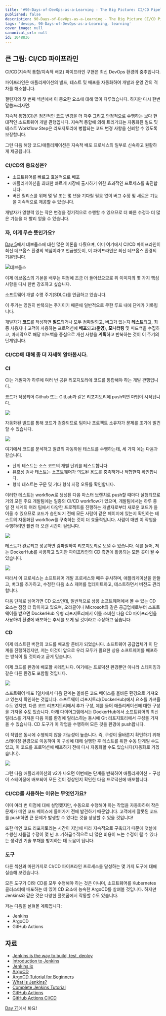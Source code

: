 ```yaml
---
title: '#90-Days-of-DevOps-as-a-Learning - The Big Picture: CI/CD Pipelines - Day 70'
published: false
description: 90-Days-of-DevOps-as-a-Learning - The Big Picture CI/CD Pipelines
tags: 'devops, 90-Days-of-DevOps-as-a-Learning, learning'
cover_image: null
canonical_url: null
id: 1048836
---
```


## 큰 그림: CI/CD 파이프라인

CI/CD(지속적 통합/지속적 배포) 파이프라인 구현은 최신 DevOps 환경의 중추입니다.

파이프라인은 애플리케이션의 빌드, 테스트 및 배포를 자동화하여 개발과 운영 간의 격차를 해소합니다.

챌린지의 첫 번째 섹션에서 이 중요한 요소에 대해 많이 다루었습니다. 하지만 다시 한번 말씀드리자면:

지속적 통합(CI)은 점진적인 코드 변경을 더 자주 그리고 안정적으로 수행하는 보다 현대적인 소프트웨어 개발 관행입니다. 지속적 통합에 의해 트리거되는 자동화된 빌드 및 테스트 Workflow Step은 리포지토리에 병합되는 코드 변경 사항을 신뢰할 수 있도록 보장합니다.

그런 다음 해당 코드/애플리케이션은 지속적 배포 프로세스의 일부로 신속하고 원활하게 제공됩니다.

### CI/CD의 중요성은?

- 소프트웨어를 빠르고 효율적으로 배포
- 애플리케이션을 최대한 빠르게 시장에 출시하기 위한 효과적인 프로세스를 촉진합니다.
- 버전 릴리스를 위해 몇 달 또는 몇 년을 기다릴 필요 없이 버그 수정 및 새로운 기능을 지속적으로 제공할 수 있습니다.

개발자가 영향력 있는 작은 변경을 정기적으로 수행할 수 있으므로 더 빠른 수정과 더 많은 기능을 더 빨리 얻을 수 있습니다.

### 자, 이게 무슨 뜻인가요?

[Day 5](day05.md)에서 데브옵스에 대한 많은 이론을 다뤘으며, 이미 여기에서 CI/CD 파이프라인이 최신 데브옵스 환경의 핵심이라고 언급했듯이, 이 파이프라인은 최신 데브옵스 환경의 기본입니다.

![데브옵스](/2022/Days/Images/Day5_DevOps8.png)

이제 데브옵스의 기본을 배우는 여정에 조금 더 들어섰으므로 위 이미지의 몇 가지 핵심 사항을 다시 한번 강조하고 싶습니다.

소프트웨어 개발 수명 주기(SDLC)를 언급하고 있습니다.

이 주기는 영원히 반복되는 주기이기 때문에 일반적으로 무한 루프 내에 단계가 기록됩니다.

개발자가 **코드**를 작성하면 **빌드**되거나 모두 컴파일되고, 버그가 있는지 **테스트**되고, 최종 사용자나 고객이 사용하는 프로덕션에 **배포**되고(**운영**), **모니터링** 및 피드백을 수집하고, 마지막으로 해당 피드백을 중심으로 개선 사항을 **계획**하고 반복하는 것이 이 주기의 단계입니다.

### CI/CD에 대해 좀 더 자세히 알아봅시다.

### CI

CI는 개발자가 하루에 여러 번 공유 리포지토리에 코드를 통합해야 하는 개발 관행입니다.

코드가 작성되어 Github 또는 GitLab과 같은 리포지토리에 push되면 마법이 시작됩니다.

![](/2022/Days/Images/Day70_CICD1.png)

자동화된 빌드를 통해 코드가 검증되므로 팀이나 프로젝트 소유자가 문제를 조기에 발견할 수 있습니다.

![](/2022/Days/Images/Day70_CICD2.png)

여기에서 코드를 분석하고 일련의 자동화된 테스트를 수행하는데, 세 가지 예는 다음과 같습니다.

- 단위 테스트는 소스 코드의 개별 단위를 테스트합니다.
- 유효성 검사 테스트는 소프트웨어가 의도된 용도를 충족하거나 적합한지 확인합니다.
- 형식 테스트는 구문 및 기타 형식 지정 오류를 확인합니다.

이러한 테스트는 workflow로 생성된 다음 마스터 브랜치로 push할 때마다 실행되므로 거의 모든 주요 개발팀에는 일종의 CI/CD workflow가 있으며, 개발팀에서는 하루 종일 전 세계의 여러 팀에서 다양한 프로젝트를 진행하는 개발자로부터 새로운 코드가 들어올 수 있으므로 코드가 승인되기 전에 모든 사람이 같은 페이지에 있는지 확인하는 테스트의 자동화된 workflow를 구축하는 것이 더 효율적입니다. 사람이 매번 이 작업을 수행하려면 훨씬 더 오랜 시간이 걸립니다.

![](/2022/Days/Images/Day70_CICD3.png)

테스트가 완료되고 성공하면 컴파일하여 리포지토리로 보낼 수 있습니다. 예를 들어, 저는 DockerHub를 사용하고 있지만 파이프라인의 CD 측면에 활용되는 모든 곳이 될 수 있습니다.

![](/2022/Days/Images/Day70_CICD4.png)

따라서 이 프로세스는 소프트웨어 개발 프로세스와 매우 유사하며, 애플리케이션을 만들고, 버그를 추가하고, 수정한 다음 소스 제어를 업데이트하고, 테스트하면서 버전도 관리합니다.

다음 단계로 넘어가면 CD 요소인데, 일반적으로 상용 소프트웨어에서 볼 수 있는 CD 요소는 점점 더 많아지고 있으며, 오라클이나 Microsoft와 같은 공급업체로부터 소프트웨어를 받으면 DockerHub 유형 리포지토리에서 이를 소비한 다음 CD 파이프라인을 사용하여 환경에 배포하는 추세를 보게 될 것이라고 주장하고 싶습니다.

### CD

이제 테스트된 버전의 코드를 배포할 준비가 되었습니다. 소프트웨어 공급업체가 이 단계를 진행하겠지만, 저는 이것이 앞으로 우리 모두가 필요한 상용 소프트웨어를 배포하는 방식이 될 것이라고 굳게 믿습니다.

이제 코드를 환경에 배포할 차례입니다. 여기에는 프로덕션 환경뿐만 아니라 스테이징과 같은 다른 환경도 포함될 것입니다.

![](/2022/Days/Images/Day70_CICD5.png)

소프트웨어 배포 1일차에서 다음 단계는 올바른 코드 베이스를 올바른 환경으로 가져오고 있는지 확인하는 것입니다. 소프트웨어 리포지토리(DockerHub)에서 요소를 가져올 수도 있지만, 다른 코드 리포지토리에서 추가 구성, 예를 들어 애플리케이션에 대한 구성을 가져올 수도 있습니다. 아래 다이어그램에서는 DockerHub에서 소프트웨어의 최신 릴리스를 가져온 다음 이를 환경에 릴리스하는 동시에 Git 리포지토리에서 구성을 가져올 수 있습니다. CD 도구가 이 작업을 수행하여 모든 것을 환경에 push합니다.

이 작업은 동시에 수행되지 않을 가능성이 높습니다. 즉, 구성이 올바른지 확인하기 위해 스테이징 환경으로 이동하여 이 구성에 대해 실행한 후 테스트를 위한 수동 단계일 수도 있고, 이 코드를 프로덕션에 배포하기 전에 다시 자동화할 수도 있습니다(자동화로 가겠습니다).

![](/2022/Days/Images/Day70_CICD6.png)

그런 다음 애플리케이션의 v2가 나오면 이번에는 단계를 반복하여 애플리케이션 + 구성이 스테이징에 배포되어 모든 것이 정상인지 확인한 다음 프로덕션에 배포합니다.

### CI/CD를 사용하는 이유는 무엇인가요?

이미 여러 번 이점에 대해 설명했지만, 수동으로 수행해야 하는 작업을 자동화하여 작은 문제가 메인 코드 베이스에 들어가기 전에 발견하기 때문입니다. 고객에게 잘못된 코드를 push하면 큰 문제가 발생할 수 있다는 것을 상상할 수 있을 것입니다!

또한 메인 코드 리포지토리는 시간이 지남에 따라 지속적으로 구축되기 때문에 첫날에 수행한 지름길 수정이 몇 년 후 기하급수적으로 더 많은 비용이 드는 수정이 될 수 있다는 생각인 기술 부채를 방지하는 데 도움이 됩니다.

### 도구

다른 섹션과 마찬가지로 CI/CD 파이프라인 프로세스를 달성하는 몇 가지 도구에 대해 실습해 보겠습니다.

모든 도구가 CI와 CD를 모두 수행해야 하는 것은 아니며, 소프트웨어를 Kubernetes 클러스터에 배포하는 데 있어 CD 요소에 능숙한 ArgoCD를 살펴볼 것입니다. 하지만 Jenkins와 같은 것은 다양한 플랫폼에서 작동할 수도 있습니다.

저는 다음을 살펴볼 계획입니다:

- Jenkins
- ArgoCD
- GitHub Actions

## 자료

- [Jenkins is the way to build, test, deploy](https://youtu.be/_MXtbjwsz3A)
- [Introduction to Jenkins](https://www.edx.org/course/introduction-to-jenkins)
- [Jenkins.io](https://www.jenkins.io/)
- [ArgoCD](https://argo-cd.readthedocs.io/en/stable/)
- [ArgoCD Tutorial for Beginners](https://www.youtube.com/watch?v=MeU5_k9ssrs)
- [What is Jenkins?](https://www.youtube.com/watch?v=LFDrDnKPOTg)
- [Complete Jenkins Tutorial](https://www.youtube.com/watch?v=nCKxl7Q_20I&t=3s)
- [GitHub Actions](https://www.youtube.com/watch?v=R8_veQiYBjI)
- [GitHub Actions CI/CD](https://www.youtube.com/watch?v=mFFXuXjVgkU)

[Day 71](day71.md)에서 봐요!
